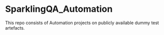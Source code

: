 # SparklingQA_Automation
This repo consists of Automation projects on publicly available dummy test artefacts.
